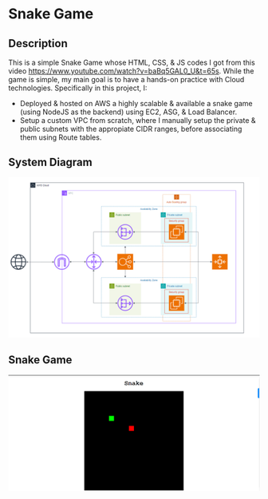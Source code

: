 # Snake Game

## Description
This is a simple Snake Game whose HTML, CSS, & JS codes I got from this video https://www.youtube.com/watch?v=baBq5GAL0_U&t=65s. While the game is simple, my main goal is to have a hands-on practice with Cloud technologies. Specifically in this project, I:

- Deployed & hosted on AWS a highly scalable & available a snake game (using NodeJS as the backend) using EC2, ASG, & Load Balancer.
- Setup a custom VPC from scratch, where I manually setup the private & public subnets with the appropiate CIDR ranges, before associating them using Route tables.

## System Diagram
![System Diagram](./views/aws-diagram.png)

## Snake Game
![Snake Game Screenshot](./views/snake-game.png)